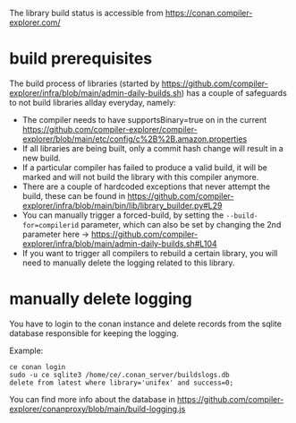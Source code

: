 The library build status is accessible from https://conan.compiler-explorer.com/

# build prerequisites

The build process of libraries (started by https://github.com/compiler-explorer/infra/blob/main/admin-daily-builds.sh)
has a couple of safeguards to not build libraries allday everyday, namely:

* The compiler needs to have supportsBinary=true on in the current https://github.com/compiler-explorer/compiler-explorer/blob/main/etc/config/c%2B%2B.amazon.properties
* If all libraries are being built, only a commit hash change will result in a new build.
* If a particular compiler has failed to produce a valid build, it will be marked and will not build the library with this compiler anymore.
* There are a couple of hardcoded exceptions that never attempt the build, these can be found in https://github.com/compiler-explorer/infra/blob/main/bin/lib/library_builder.py#L29
* You can manually trigger a forced-build, by setting the `--build-for=compilerid` parameter, which can also be set by changing the 2nd parameter here -> https://github.com/compiler-explorer/infra/blob/main/admin-daily-builds.sh#L104
* If you want to trigger all compilers to rebuild a certain library, you will need to manually delete the logging related to this library.


# manually delete logging

You have to login to the conan instance and delete records from the sqlite database responsible for keeping the logging.

Example:
```
ce conan login
sudo -u ce sqlite3 /home/ce/.conan_server/buildslogs.db
delete from latest where library='unifex' and success=0;
```

You can find more info about the database in https://github.com/compiler-explorer/conanproxy/blob/main/build-logging.js
